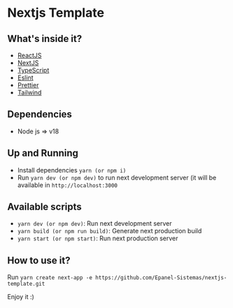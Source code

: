 # Nextjs Template

## What's inside it?

- [ReactJS](https://reactjs.org/docs/getting-started.html)
- [NextJS](https://nextjs.org/docs)
- [TypeScript](https://www.typescriptlang.org/)
- [Eslint](https://eslint.org/)
- [Prettier](https://prettier.io/)
- [Tailwind](https://tailwindcss.com/)

## Dependencies
- Node js => v18

## Up and Running
- Install dependencies `yarn (or npm i)`
- Run `yarn dev (or npm dev)` to run next development server (it  will be available in `http://localhost:3000`

## Available scripts
- `yarn dev (or npm dev)`: Run next development server
- `yarn build (or npm run build)`: Generate next production build
- `yarn start (or npm start)`: Run next production server

## How to use it?
Run `yarn create next-app -e https://github.com/Epanel-Sistemas/nextjs-template.git`

Enjoy it :)
